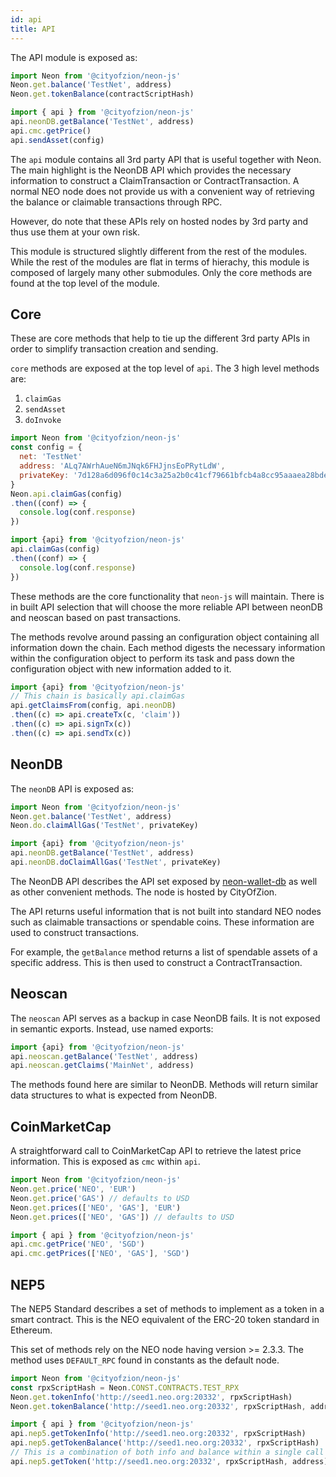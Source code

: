 ```yaml
---
id: api
title: API
---
```


The API module is exposed as:

```js
import Neon from '@cityofzion/neon-js'
Neon.get.balance('TestNet', address)
Neon.get.tokenBalance(contractScriptHash)

import { api } from '@cityofzion/neon-js'
api.neonDB.getBalance('TestNet', address)
api.cmc.getPrice()
api.sendAsset(config)
```

The `api` module contains all 3rd party API that is useful together with Neon. The main highlight is the NeonDB API which provides the necessary information to construct a ClaimTransaction or ContractTransaction. A normal NEO node does not provide us with a convenient way of retrieving the balance or claimable transactions through RPC.

However, do note that these APIs rely on hosted nodes by 3rd party and thus use them at your own risk.

This module is structured slightly different from the rest of the modules. While the rest of the modules are flat in terms of hierachy, this module is composed of largely many other submodules. Only the core methods are found at the top level of the module.

## Core

These are core methods that help to tie up the different 3rd party APIs in order to simplify transaction creation and sending.

`core` methods are exposed at the top level of `api`. The 3 high level methods are:

1. `claimGas`
2. `sendAsset`
3. `doInvoke`

```js
import Neon from '@cityofzion/neon-js'
const config = {
  net: 'TestNet'
  address: 'ALq7AWrhAueN6mJNqk6FHJjnsEoPRytLdW',
  privateKey: '7d128a6d096f0c14c3a25a2b0c41cf79661bfcb4a8cc95aaaea28bde4d732344'
}
Neon.api.claimGas(config)
.then((conf) => {
  console.log(conf.response)
})

import {api} from '@cityofzion/neon-js'
api.claimGas(config)
.then((conf) => {
  console.log(conf.response)
})
```

These methods are the core functionality that `neon-js` will maintain. There is in built API selection that will choose the more reliable API between neonDB and neoscan based on past transactions.

The methods revolve around passing an configuration object containing all information down the chain. Each method digests the necessary information within the configuration object to perform its task and pass down the configuration object with new information added to it.

```js
import {api} from '@cityofzion/neon-js'
// This chain is basically api.claimGas
api.getClaimsFrom(config, api.neonDB)
.then((c) => api.createTx(c, 'claim'))
.then((c) => api.signTx(c))
.then((c) => api.sendTx(c))
```

## NeonDB

The `neonDB` API is exposed as:

```js
import Neon from '@cityofzion/neon-js'
Neon.get.balance('TestNet', address)
Neon.do.claimAllGas('TestNet', privateKey)

import {api} from '@cityofzion/neon-js'
api.neonDB.getBalance('TestNet', address)
api.neonDB.doClaimAllGas('TestNet', privateKey)
```

The NeonDB API describes the API set exposed by [neon-wallet-db](https://github.com/CityOfZion/neon-wallet-db) as well as other convenient methods. The node is hosted by CityOfZion.

The API returns useful information that is not built into standard NEO nodes such as claimable transactions or spendable coins. These information are used to construct transactions.

For example, the `getBalance` method returns a list of spendable assets of a specific address. This is then used to construct a ContractTransaction.

## Neoscan

The `neoscan` API serves as a backup in case NeonDB fails. It is not exposed in semantic exports. Instead, use named exports:

```js
import {api} from '@cityofzion/neon-js'
api.neoscan.getBalance('TestNet', address)
api.neoscan.getClaims('MainNet', address)
```

The methods found here are similar to NeonDB. Methods will return similar data structures to what is expected from NeonDB.

## CoinMarketCap

A straightforward call to CoinMarketCap API to retrieve the latest price information. This is exposed as `cmc` within `api`.

```js
import Neon from '@cityofzion/neon-js'
Neon.get.price('NEO', 'EUR')
Neon.get.price('GAS') // defaults to USD
Neon.get.prices(['NEO', 'GAS'], 'EUR')
Neon.get.prices(['NEO', 'GAS']) // defaults to USD

import { api } from '@cityofzion/neon-js'
api.cmc.getPrice('NEO', 'SGD')
api.cmc.getPrices(['NEO', 'GAS'], 'SGD')
```

## NEP5

The NEP5 Standard describes a set of methods to implement as a token in a smart contract. This is the NEO equivalent of the ERC-20 token standard in Ethereum.

This set of methods rely on the NEO node having version >= 2.3.3. The method uses `DEFAULT_RPC` found in constants as the default node.

```js
import Neon from '@cityofzion/neon-js'
const rpxScriptHash = Neon.CONST.CONTRACTS.TEST_RPX
Neon.get.tokenInfo('http://seed1.neo.org:20332', rpxScriptHash)
Neon.get.tokenBalance('http://seed1.neo.org:20332', rpxScriptHash, address)

import { api } from '@cityofzion/neon-js'
api.nep5.getTokenInfo('http://seed1.neo.org:20332', rpxScriptHash)
api.nep5.getTokenBalance('http://seed1.neo.org:20332', rpxScriptHash)
// This is a combination of both info and balance within a single call
api.nep5.getToken('http://seed1.neo.org:20332', rpxScriptHash, address)
```
